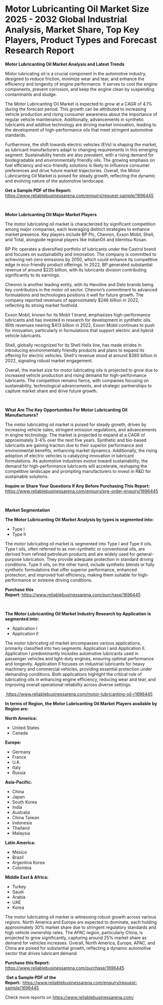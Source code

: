 <p><h1>Motor Lubricanting Oil Market Size 2025 - 2032 Global Industrial Analysis, Market Share, Top Key Players, Product Types and Forecast Research Report</h1></p><p><strong>Motor Lubricanting Oil Market Analysis and Latest Trends</strong></p>
<p><p>Motor lubricating oil is a crucial component in the automotive industry, designed to reduce friction, minimize wear and tear, and enhance the efficiency and longevity of engine performance. It serves to cool the engine components, prevent corrosion, and keep the engine clean by suspending contaminants and sludge.</p><p>The Motor Lubricanting Oil Market is expected to grow at a CAGR of 4.1% during the forecast period. This growth can be attributed to increasing vehicle production and rising consumer awareness about the importance of regular vehicle maintenance. Additionally, advancements in synthetic lubricants and additive technology are driving market innovation, leading to the development of high-performance oils that meet stringent automotive standards. </p><p>Furthermore, the shift towards electric vehicles (EVs) is shaping the market, as lubricant manufacturers adapt to changing requirements in this emerging segment. Sustainability trends are also prevalent, with a rising demand for biodegradable and environmentally friendly oils. The growing emphasis on fuel efficiency and eco-friendly solutions is likely to influence consumer preferences and drive future market trajectories. Overall, the Motor Lubricanting Oil Market is poised for steady growth, reflecting the dynamic and evolving nature of the automotive landscape.</p></p>
<p><strong>Get a Sample PDF of the Report:&nbsp;</strong> <a href="https://www.reliablebusinessarena.com/enquiry/request-sample/1696445?utm_campaign=1420&utm_medium=2&utm_source=Github&utm_content=ia&utm_term=08012025&utm_id=motor-lubricanting-oil">https://www.reliablebusinessarena.com/enquiry/request-sample/1696445</a></p>
<p>&nbsp;</p>
<p><strong>Motor Lubricanting Oil Major Market Players</strong></p>
<p><p>The motor lubricating oil market is characterized by significant competition among major companies, each leveraging distinct strategies to enhance market presence. Key players include BP Plc, Chevron, Exxon Mobil, Shell, and Total, alongside regional players like IndianOil and Idemitsu Kosan.</p><p>BP Plc operates a diversified portfolio of lubricants under the Castrol brand and focuses on sustainability and innovation. The company is committed to achieving net-zero emissions by 2050, which could enhance its competitive edge in eco-friendly product offerings. In 2022, BP generated substantial revenue of around $225 billion, with its lubricants division contributing significantly to its earnings.</p><p>Chevron is another leading entity, with its Havoline and Delo brands being key contributors in the motor oil sector. Chevron’s commitment to advanced formulations and technologies positions it well for future growth. The company reported revenues of approximately $246 billion in 2022, reflecting its strong market foothold.</p><p>Exxon Mobil, known for its Mobil 1 brand, emphasizes high-performance lubricants and has invested in research for development in synthetic oils. With revenues nearing $413 billion in 2022, Exxon Mobil continues to push for innovation, particularly in formulations that support electric and hybrid vehicle lubricants.</p><p>Shell, globally recognized for its Shell Helix line, has made strides in introducing environmentally friendly products and plans to expand its offering for electric vehicles. Shell's revenue stood at around $380 billion in 2022, signaling robust market engagement.</p><p>Overall, the market size for motor lubricating oils is projected to grow due to increased vehicle production and rising demand for high-performance lubricants. The competition remains fierce, with companies focusing on sustainability, technological advancements, and strategic partnerships to capture market share and drive future growth.</p></p>
<p>&nbsp;</p>
<p><strong>What Are The Key Opportunities For Motor Lubricanting Oil Manufacturers?</strong></p>
<p><p>The motor lubricating oil market is poised for steady growth, driven by increasing vehicle sales, stringent emission regulations, and advancements in engine technology. The market is projected to expand at a CAGR of approximately 3-4% over the next five years. Synthetic and bio-based lubricants are gaining traction due to their superior performance and environmental benefits, enhancing market dynamics. Additionally, the rising adoption of electric vehicles is catalyzing innovation in lubricant formulations. As automotive industries evolve toward sustainability, the demand for high-performance lubricants will accelerate, reshaping the competitive landscape and prompting manufacturers to invest in R&D for sustainable solutions.</p></p>
<p><strong>Inquire or Share Your Questions If Any Before Purchasing This Report:</strong> <a href="https://www.reliablebusinessarena.com/enquiry/pre-order-enquiry/1696445?utm_campaign=1420&utm_medium=2&utm_source=Github&utm_content=ia&utm_term=08012025&utm_id=motor-lubricanting-oil">https://www.reliablebusinessarena.com/enquiry/pre-order-enquiry/1696445</a></p>
<p>&nbsp;</p>
<p><strong>Market Segmentation</strong></p>
<p><strong>The Motor Lubricanting Oil Market Analysis by types is segmented into:</strong></p>
<p><ul><li>Type I</li><li>Type II</li></ul></p>
<p><p>The motor lubricating oil market is segmented into Type I and Type II oils. Type I oils, often referred to as non-synthetic or conventional oils, are derived from refined petroleum products and are widely used for general-purpose lubrication. They provide adequate protection in standard driving conditions. Type II oils, on the other hand, include synthetic blends or fully synthetic formulations that offer superior performance, enhanced protection, and improved fuel efficiency, making them suitable for high-performance or extreme driving conditions.</p></p>
<p><strong>Purchase this Report:&nbsp;</strong><a href="https://www.reliablebusinessarena.com/purchase/1696445?utm_campaign=1420&utm_medium=2&utm_source=Github&utm_content=ia&utm_term=08012025&utm_id=motor-lubricanting-oil">https://www.reliablebusinessarena.com/purchase/1696445</a></p>
<p>&nbsp;</p>
<p><strong>The Motor Lubricanting Oil Market Industry Research by Application is segmented into:</strong></p>
<p><ul><li>Application I</li><li>Application II</li></ul></p>
<p><p>The motor lubricating oil market encompasses various applications, primarily classified into two segments: Application I and Application II. Application I predominantly includes automotive lubricants used in passenger vehicles and light-duty engines, ensuring optimal performance and longevity. Application II focuses on industrial lubricants for heavy machinery and commercial vehicles, providing essential protection under demanding conditions. Both applications highlight the critical role of lubricating oils in enhancing engine efficiency, reducing wear and tear, and improving overall operational reliability across diverse settings.</p></p>
<p><a href="https://www.reliablebusinessarena.com/motor-lubricanting-oil-r1696445?utm_campaign=1420&utm_medium=2&utm_source=Github&utm_content=ia&utm_term=08012025&utm_id=motor-lubricanting-oil">&nbsp;https://www.reliablebusinessarena.com/motor-lubricanting-oil-r1696445</a></p>
<p><strong>In terms of Region, the Motor Lubricanting Oil Market Players available by Region are:</strong></p>
<p>
    <p> <strong> North America: </strong>
        <ul>
            <li>United States</li>
            <li>Canada</li>
        </ul>
        </p> 
    <p> <strong> Europe: </strong>
        <ul>
            <li>Germany</li>
            <li>France</li>
            <li>U.K.</li>
            <li>Italy</li>
            <li>Russia</li>
        </ul>
        </p> 
    <p> <strong> Asia-Pacific: </strong>
        <ul>
            <li>China</li>
            <li>Japan</li>
            <li>South Korea</li>
            <li>India</li>
            <li>Australia</li>
            <li>China Taiwan</li>
            <li>Indonesia</li>
            <li>Thailand</li>
            <li>Malaysia</li>
        </ul>
        </p> 
    <p> <strong> Latin America: </strong>
        <ul>
            <li>Mexico</li>
            <li>Brazil</li>
            <li>Argentina Korea</li>
            <li>Colombia</li>
        </ul>
        </p> 
    <p> <strong> Middle East & Africa: </strong>
        <ul>
            <li>Turkey</li>
            <li>Saudi</li>
            <li>Arabia</li>
            <li>UAE</li>
            <li>Korea</li>
        </ul>
    </p>
    </p>
<p><p>The motor lubricating oil market is witnessing robust growth across various regions. North America and Europe are expected to dominate, each holding approximately 30% market share due to stringent regulatory standards and high vehicle ownership rates. The APAC region, particularly China, is projected to grow significantly, capturing around 25% market share as demand for vehicles increases. Overall, North America, Europe, APAC, and China are poised for substantial growth, reflecting a dynamic automotive sector that drives lubricant demand.</p></p>
<p><strong>Purchase this Report: </strong><a href="https://www.reliablebusinessarena.com/purchase/1696445?utm_campaign=1420&utm_medium=2&utm_source=Github&utm_content=ia&utm_term=08012025&utm_id=motor-lubricanting-oil">https://www.reliablebusinessarena.com/purchase/1696445</a></p>
<p>&nbsp;<strong>Get a Sample PDF of the Report:&nbsp;&nbsp;</strong><a href="https://www.reliablebusinessarena.com/enquiry/request-sample/1696445?utm_campaign=1420&utm_medium=2&utm_source=Github&utm_content=ia&utm_term=08012025&utm_id=motor-lubricanting-oil">https://www.reliablebusinessarena.com/enquiry/request-sample/1696445</a></p>
<p><strong></strong></p>
<p>Check more reports on <a href="https://www.reliablebusinessarena.com/?utm_campaign=1420&utm_medium=2&utm_source=Github&utm_content=ia&utm_term=08012025&utm_id=motor-lubricanting-oil">https://www.reliablebusinessarena.com/</a></p>